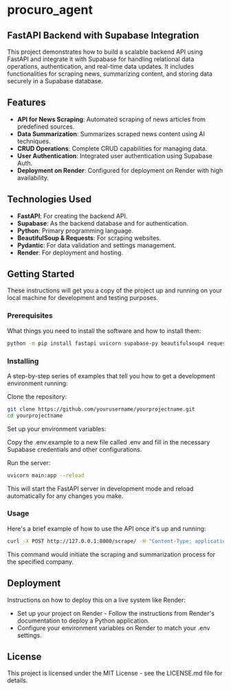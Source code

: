 # procuro_agent

## FastAPI Backend with Supabase Integration

This project demonstrates how to build a scalable backend API using FastAPI and integrate it with Supabase for handling relational data operations, authentication, and real-time data updates. It includes functionalities for scraping news, summarizing content, and storing data securely in a Supabase database.

## Features

- **API for News Scraping**: Automated scraping of news articles from predefined sources.
- **Data Summarization**: Summarizes scraped news content using AI techniques.
- **CRUD Operations**: Complete CRUD capabilities for managing data.
- **User Authentication**: Integrated user authentication using Supabase Auth.
- **Deployment on Render**: Configured for deployment on Render with high availability.

## Technologies Used

- **FastAPI**: For creating the backend API.
- **Supabase**: As the backend database and for authentication.
- **Python**: Primary programming language.
- **BeautifulSoup & Requests**: For scraping websites.
- **Pydantic**: For data validation and settings management.
- **Render**: For deployment and hosting.

## Getting Started

These instructions will get you a copy of the project up and running on your local machine for development and testing purposes.

### Prerequisites

What things you need to install the software and how to install them:

```bash
python -m pip install fastapi uvicorn supabase-py beautifulsoup4 requests pydantic
```

### Installing

A step-by-step series of examples that tell you how to get a development environment running:

Clone the repository:

```bash
git clone https://github.com/yourusername/yourprojectname.git
cd yourprojectname
```

Set up your environment variables:

Copy the .env.example to a new file called .env and fill in the necessary Supabase credentials and other configurations.


Run the server:

```bash
uvicorn main:app --reload
```

This will start the FastAPI server in development mode and reload automatically for any changes you make.

### Usage

Here's a brief example of how to use the API once it's up and running:

```bash
curl -X POST http://127.0.0.1:8000/scrape/ -H "Content-Type: application/json" -d '{"company_name": "Example Company"}'
```

This command would initiate the scraping and summarization process for the specified company.

## Deployment

Instructions on how to deploy this on a live system like Render:

- Set up your project on Render - Follow the instructions from Render's documentation to deploy a Python application.
- Configure your environment variables on Render to match your .env settings.



## License

This project is licensed under the MIT License - see the LICENSE.md file for details.
